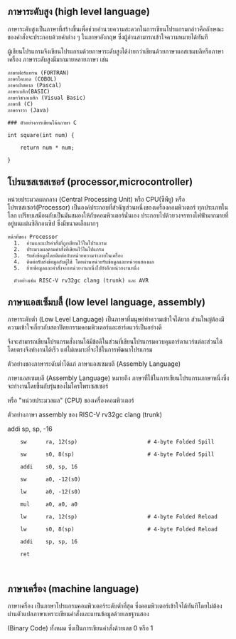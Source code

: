 ## ภาษาระดับสูง (high level language)

ภาษาระดับสูงเป็นภาษาที่สร้างขึ้นเพื่อช่วยอำนวยความสะดวกในการเขียนโปรแกรมกล่าวคือลักษณะของคำสั่งจะประกอบด้วยคำต่าง ๆ ในภาษาอังกฤษ ซึ่งผู้อ่านสามารถเข้าใจความหมายได้ทันที 

ผู้เขียนโปรแกรมจึงเขียนโปรแกรมด้วยภาษาระดับสูงได้ง่ายกว่าเขียนด้วยภาษาแอสเซมบลีหรือภาษาเครื่อง ภาษาระดับสูงมีมากมายหลายภาษา เช่น
~~~
ภาษาฟอร์แทรน (FORTRAN)
ภาษาโคบอล (COBOL)
ภาษาปาสคาล (Pascal)
ภาษาเบสิก(BASIC) 
ภาษาวิชวลเบสิก (Visual Basic) 
ภาษาซี (C) 
ภาษาจาวา (Java)

### ตัวอย่างการเขียนโค้ดภาษา C

int square(int num) {
    
    return num * num;

}

~~~
## โปรแซสเซสเซอร์ (processor,microcontroller)

หน่วยประมวลผลกลาง (Central Processing Unit) หรือ CPU(ซีพียู) หรือ โปรเซสเซอร์(Processor) เป็นองค์ประกอบที่สำคัญส่วนหนึ่งของเครื่องคอมพิวเตอร์
ทุกประเภทในโลก เปรียบเสมือนกับเป็นมันสมองให้กับคอมพิวเตอร์นั่นเอง ประกอบไปด้วยวงจรทางไฟฟ้ามากมายที่อยู่บนแผ่นซิลิกอนซิป ซึ่งมีขนาดเล็กมากๆ

~~~
หน้าที่ของ Processor
  1.  อ่านและแปรคำสั่งที่ถูกเขียนไว้ในโปรแกรม
  2.  ประมวลผลตามคำสั่งที่เขียนไว้ในโปแกรม
  3.  รับส่งข้อมูลโดยติดต่อกับหน่วยความจำภายในเครื่อง
  4.  ติดต่อรับส่งข้อมูลกับผู้ใช้ โดยผ่านหน่วยรับข้อมูลและหน่วยแสดงผล
  5.  ย้ายข้อมูลและคำสั่งจากหน่วยงานหนึ่งไปยังอีกหน่วยงานหนึ่ง
  
  ตัวอย่างเช่น RISC-V rv32gc clang (trunk) และ AVR
~~~
## ภาษาแอสเซ็มบลี้ (low level language, assembly)

ภาษาระดับต่ำ (Low Level Language) เป็นภาษาที่มนุษย์ทำความเข้าใจได้ยาก ส่วนใหญ่ต้องมีความเข้าใจเกี่ยวกับสถาปัตยกรรมคอมพิวเตอร์และฮาร์ดแวร์เป็นอย่างดี

จึงจะสามารถเขียนโปรแกรมสั่งงานได้มีข้อดีในส่วนที่เขียนโปรแกรมควบคุมอาร์ดาแวร์แต่ละส่วนได้โดยตรงจึงทำงานได้เร็ว แต่ไม่เหมาะที่จะใช้ในการพัฒนาโปรแกรม 

ตัวอย่างของภาษาระดับต่ำได้แก่ ภาษาแอสเซมบลี (Assembly Language) 

ภาษาแอสเซมบลี (Assembly Language) หมายถึง ภาษาที่ใช้ในการเขียนโปรแกรมภาษาหนึ่งซึ่งจะทำงานโดยขึ้นกับรุ่นของไมโครโพรเซสเซอร์ 

หรือ "หน่วยประมวลผล" (CPU) ของเครื่องคอมพิวเตอร์

ตัวอย่างภาษา assembly ของ RISC-V rv32gc clang (trunk)

 addi    sp, sp, -16
        
        sw      ra, 12(sp)                      # 4-byte Folded Spill
        
        sw      s0, 8(sp)                       # 4-byte Folded Spill
        
        addi    s0, sp, 16
        
        sw      a0, -12(s0)
        
        lw      a0, -12(s0)
        
        mul     a0, a0, a0
        
        lw      ra, 12(sp)                      # 4-byte Folded Reload
        
        lw      s0, 8(sp)                       # 4-byte Folded Reload
              
        addi    sp, sp, 16
        
        ret
~~~
      
~~~

## ภาษาเครื่อง (machine language)

ภาษาเครื่อง เป็นภาษาโปรแกรมคอมพิวเตอร์ระดับต่ำที่สุด ซึ่งคอมพิวเตอร์เข้าใจได้ทันทีโดยไม่ต้องผ่านตัวแปลภาษาเพราะเขียนคำสั่งและแทนข้อมูลด้วยเลขฐานสอง 

(Binary Code) ทั้งหมด ซึ่งเป็นการเขียนคำสั่งด้วยเลข 0 หรือ 1


